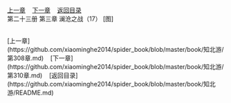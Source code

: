 
[上一章](https://github.com/xiaominghe2014/spider_book/blob/master/book/知北游/第308章.md)&nbsp;&nbsp;&nbsp;&nbsp;[下一章](https://github.com/xiaominghe2014/spider_book/blob/master/book/知北游/第310章.md)&nbsp;&nbsp;&nbsp;&nbsp;[返回目录](https://github.com/xiaominghe2014/spider_book/blob/master/book/知北游/README.md)
<br /> 第二十三册 第三章 澜沧之战（17） [图]<br />
    
  <br />
[上一章](https://github.com/xiaominghe2014/spider_book/blob/master/book/知北游/第308章.md)&nbsp;&nbsp;&nbsp;&nbsp;[下一章](https://github.com/xiaominghe2014/spider_book/blob/master/book/知北游/第310章.md)&nbsp;&nbsp;&nbsp;&nbsp;[返回目录](https://github.com/xiaominghe2014/spider_book/blob/master/book/知北游/README.md)

